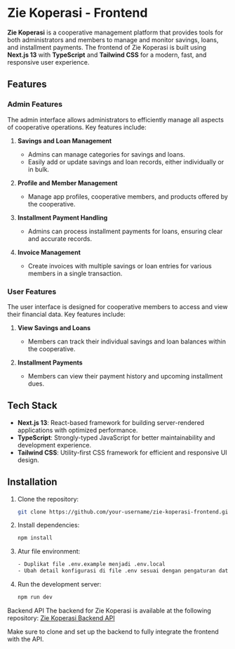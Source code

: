 # Zie Koperasi - Frontend

**Zie Koperasi** is a cooperative management platform that provides tools for both administrators and members to manage and monitor savings, loans, and installment payments. The frontend of Zie Koperasi is built using **Next.js 13** with **TypeScript** and **Tailwind CSS** for a modern, fast, and responsive user experience.

## Features

### Admin Features

The admin interface allows administrators to efficiently manage all aspects of cooperative operations. Key features include:

1. **Savings and Loan Management**
   - Admins can manage categories for savings and loans.
   - Easily add or update savings and loan records, either individually or in bulk.
2. **Profile and Member Management**
   - Manage app profiles, cooperative members, and products offered by the cooperative.
3. **Installment Payment Handling**

   - Admins can process installment payments for loans, ensuring clear and accurate records.

4. **Invoice Management**
   - Create invoices with multiple savings or loan entries for various members in a single transaction.

### User Features

The user interface is designed for cooperative members to access and view their financial data. Key features include:

1. **View Savings and Loans**

   - Members can track their individual savings and loan balances within the cooperative.

2. **Installment Payments**
   - Members can view their payment history and upcoming installment dues.

## Tech Stack

- **Next.js 13**: React-based framework for building server-rendered applications with optimized performance.
- **TypeScript**: Strongly-typed JavaScript for better maintainability and development experience.
- **Tailwind CSS**: Utility-first CSS framework for efficient and responsive UI design.

## Installation

1. Clone the repository:

   ```bash
   git clone https://github.com/your-username/zie-koperasi-frontend.git

   ```

2. Install dependencies:

   ```bash
   npm install

   ```

3. Atur file environment:

   ```bash
   - Duplikat file .env.example menjadi .env.local
   - Ubah detail konfigurasi di file .env sesuai dengan pengaturan database dan konfigurasi lainnya.

   ```

4. Run the development server:
   ```bash
   npm run dev
   ```

Backend API
The backend for Zie Koperasi is available at the following repository:
[Zie Koperasi Backend API](https://github.com/Gin-Muhlis/koperasi-api)

Make sure to clone and set up the backend to fully integrate the frontend with the API.
